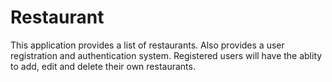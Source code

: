 # Restaurant
This application provides a list of restaurants. Also provides a user registration and authentication system. Registered users will have the ablity to add, edit and delete their own restaurants.
